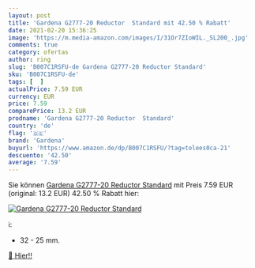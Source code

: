```yaml
---
layout: post
title: 'Gardena G2777-20 Reductor  Standard mit 42.50 % Rabatt'
date: 2021-02-20 15:36:25
image: 'https://m.media-amazon.com/images/I/31Or7ZIoWIL._SL200_.jpg'
comments: true
category: ofertas
author: ring
slug: 'B007C1RSFU-de Gardena G2777-20 Reductor Standard'
sku: 'B007C1RSFU-de'
tags: [  ]
actualPrice: 7.59 EUR
currency: EUR
price: 7.59
comparePrice: 13.2 EUR
prodname: 'Gardena G2777-20 Reductor  Standard'
country: 'de'
flag: '🇩🇪'
brand: 'Gardena'
buyurl: 'https://www.amazon.de/dp/B007C1RSFU/?tag=tolees0ca-21'
descuento: '42.50'
average: '7.59'
---
```


Sie können [Gardena G2777-20 Reductor  Standard](https://www.amazon.de/dp/B007C1RSFU/?tag=tolees0ca-21) mit Preis 7.59 EUR (original: 13.2 EUR) 42.50 % Rabatt hier:

[![Gardena G2777-20 Reductor  Standard](https://m.media-amazon.com/images/I/31Or7ZIoWIL._SL200_.jpg)](https://www.amazon.de/dp/B007C1RSFU/?tag=tolees0ca-21)

ℹ️:

- 32 - 25 mm.

[🛒 Hier!!](https://www.amazon.de/dp/B007C1RSFU/?tag=tolees0ca-21)
